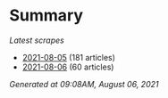 # Summary
*Latest scrapes*
* [2021-08-05](https://github.com/nuuuwan/news_lk/blob/data/news_lk.2021-08-05.json) (181 articles)
* [2021-08-06](https://github.com/nuuuwan/news_lk/blob/data/news_lk.2021-08-06.json) (60 articles)

*Generated at 09:08AM, August 06, 2021*